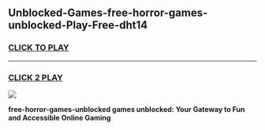 
## Unblocked-Games-free-horror-games-unblocked-Play-Free-dht14
<h3>
<a href="https://premium76.site?title=free-horror-games-unblocked&ref=09A">CLICK TO PLAY</a></h3>
<hr>

<h3>
<a href="https://premium76.site?title=free-horror-games-unblocked&ref=09A">CLICK 2 PLAY</a>
  
</h3>

<a href="https://premium76.site?title=free-horror-games-unblocked&ref=09A"><img src="https://clearcache.store/games.png"></a>


**free-horror-games-unblocked games unblocked: Your Gateway to Fun and Accessible Online Gaming**
